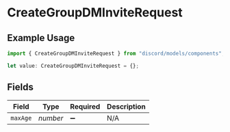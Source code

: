 # CreateGroupDMInviteRequest

## Example Usage

```typescript
import { CreateGroupDMInviteRequest } from "discord/models/components";

let value: CreateGroupDMInviteRequest = {};
```

## Fields

| Field              | Type               | Required           | Description        |
| ------------------ | ------------------ | ------------------ | ------------------ |
| `maxAge`           | *number*           | :heavy_minus_sign: | N/A                |